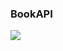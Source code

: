 
### BookAPI
![](https://velog.velcdn.com/images/textobey/post/8a5365c3-358f-46d0-805e-e6939ceb6cec/image.png)
